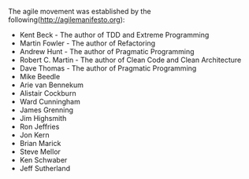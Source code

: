 The agile movement was established by the following(http://agilemanifesto.org): 
- Kent Beck - The author of TDD and Extreme Programming
- Martin Fowler - The author of Refactoring
- Andrew Hunt - The author of Pragmatic Programming
- Robert C. Martin - The author of Clean Code and Clean Architecture
- Dave Thomas - The author of Pragmatic Programming
- Mike Beedle
- Arie van Bennekum
- Alistair Cockburn
- Ward Cunningham
- James Grenning
- Jim Highsmith
- Ron Jeffries
- Jon Kern
- Brian Marick
- Steve Mellor
- Ken Schwaber
- Jeff Sutherland